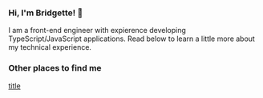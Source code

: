 ### Hi, I'm Bridgette!  👋

I am a front-end engineer with expierence developing TypeScript/JavaScript applications. Read below to learn a little more about my technical experience. 


### Other places to find me

[title](linkedin.com/in/bridgette-howard)

<script src="https://platform.linkedin.com/badges/js/profile.js" async defer type="text/javascript"></script>
